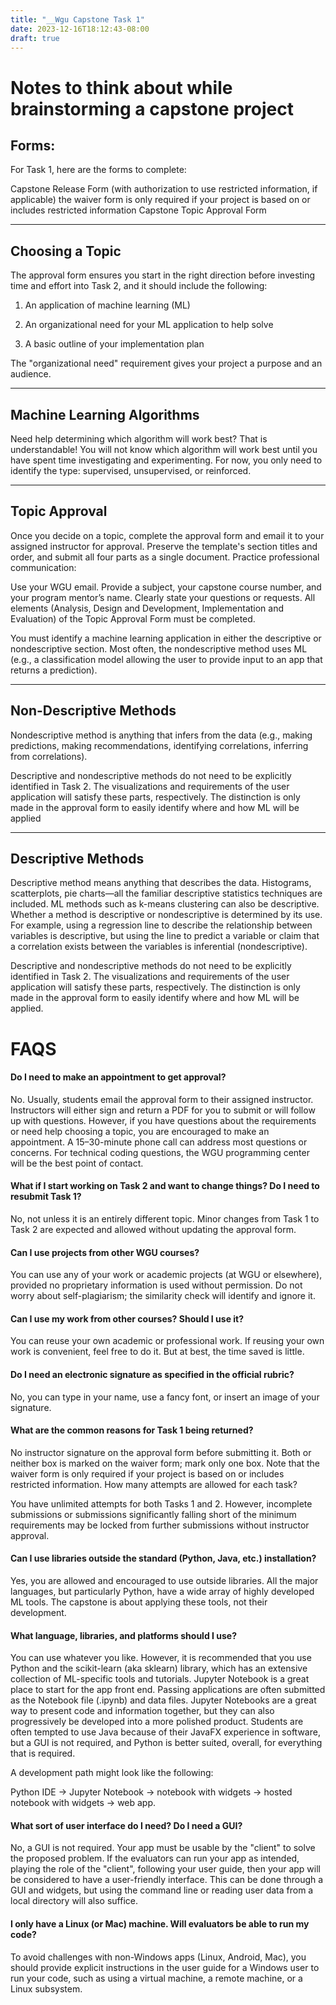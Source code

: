 ```yaml
---
title: "__Wgu Capstone Task 1"
date: 2023-12-16T18:12:43-08:00
draft: true
---
```


# Notes to think about while brainstorming a capstone project

## Forms:

For Task 1, here are the forms to complete:

Capstone Release Form (with authorization to use restricted information, if applicable) the waiver form is only required if your project is based on or includes restricted information
Capstone Topic Approval Form

---

## Choosing a Topic

The approval form ensures you start in the right direction before investing time and effort into Task 2, and it should include the following:

1. An application of machine learning (ML)

2. An organizational need for your ML application to help solve

3. A basic outline of your implementation plan

The "organizational need" requirement gives your project a purpose and an audience.

---

## Machine Learning Algorithms

Need help determining which algorithm will work best? That is understandable! You will not know which algorithm will work best until you have spent time investigating and experimenting. For now, you only need to identify the type: supervised, unsupervised, or reinforced.

---

## Topic Approval

Once you decide on a topic, complete the approval form and email it to your assigned instructor for approval. Preserve the template's section titles and order, and submit all four parts as a single document. Practice professional communication:

Use your WGU email.
Provide a subject, your capstone course number, and your program mentor’s name.
Clearly state your questions or requests.
All elements (Analysis, Design and Development, Implementation and Evaluation) of the Topic Approval Form must be completed.

You must identify a machine learning application in either the descriptive or nondescriptive section. Most often, the nondescriptive method uses ML (e.g., a classification model allowing the user to provide input to an app that returns a prediction).

---

## Non-Descriptive Methods

Nondescriptive method is anything that infers from the data (e.g., making predictions, making recommendations, identifying correlations, inferring from correlations).

Descriptive and nondescriptive methods do not need to be explicitly identified in Task 2. The visualizations and requirements of the user application will satisfy these parts, respectively. The distinction is only made in the approval form to easily identify where and how ML will be applied

---

## Descriptive Methods

Descriptive method means anything that describes the data. Histograms, scatterplots, pie charts—all the familiar descriptive statistics techniques are included. ML methods such as k-means clustering can also be descriptive. Whether a method is descriptive or nondescriptive is determined by its use. For example, using a regression line to describe the relationship between variables is descriptive, but using the line to predict a variable or claim that a correlation exists between the variables is inferential (nondescriptive).

Descriptive and nondescriptive methods do not need to be explicitly identified in Task 2. The visualizations and requirements of the user application will satisfy these parts, respectively. The distinction is only made in the approval form to easily identify where and how ML will be applied.

# FAQS

#### Do I need to make an appointment to get approval?

No. Usually, students email the approval form to their assigned instructor. Instructors will either sign and return a PDF for you to submit or will follow up with questions. However, if you have questions about the requirements or need help choosing a topic, you are encouraged to make an appointment. A 15–30-minute phone call can address most questions or concerns. For technical coding questions, the WGU programming center will be the best point of contact.

#### What if I start working on Task 2 and want to change things? Do I need to resubmit Task 1?

No, not unless it is an entirely different topic. Minor changes from Task 1 to Task 2 are expected and allowed without updating the approval form.

#### Can I use projects from other WGU courses?

You can use any of your work or academic projects (at WGU or elsewhere), provided no proprietary information is used without permission. Do not worry about self-plagiarism; the similarity check will identify and ignore it.

#### Can I use my work from other courses? Should I use it?

You can reuse your own academic or professional work. If reusing your own work is convenient, feel free to do it. But at best, the time saved is little.

#### Do I need an electronic signature as specified in the official rubric?

No, you can type in your name, use a fancy font, or insert an image of your signature.

#### What are the common reasons for Task 1 being returned?

No instructor signature on the approval form before submitting it.
Both or neither box is marked on the waiver form; mark only one box.
Note that the waiver form is only required if your project is based on or includes restricted information.
How many attempts are allowed for each task?

You have unlimited attempts for both Tasks 1 and 2. However, incomplete submissions or submissions significantly falling short of the minimum requirements may be locked from further submissions without instructor approval.

#### Can I use libraries outside the standard (Python, Java, etc.) installation?

Yes, you are allowed and encouraged to use outside libraries. All the major languages, but particularly Python, have a wide array of highly developed ML tools. The capstone is about applying these tools, not their development.

#### What language, libraries, and platforms should I use?

You can use whatever you like. However, it is recommended that you use Python and the scikit-learn (aka sklearn) library, which has an extensive collection of ML-specific tools and tutorials. Jupyter Notebook is a great place to start for the app front end. Passing applications are often submitted as the Notebook file (.ipynb) and data files. Jupyter Notebooks are a great way to present code and information together, but they can also progressively be developed into a more polished product. Students are often tempted to use Java because of their JavaFX experience in software, but a GUI is not required, and Python is better suited, overall, for everything that is required.

A development path might look like the following:

Python IDE → Jupyter Notebook → notebook with widgets → hosted notebook with widgets → web app.

#### What sort of user interface do I need? Do I need a GUI?

No, a GUI is not required. Your app must be usable by the "client" to solve the proposed problem. If the evaluators can run your app as intended, playing the role of the "client", following your user guide, then your app will be considered to have a user-friendly interface. This can be done through a GUI and widgets, but using the command line or reading user data from a local directory will also suffice.

#### I only have a Linux (or Mac) machine. Will evaluators be able to run my code?

To avoid challenges with non-Windows apps (Linux, Android, Mac), you should provide explicit instructions in the user guide for a Windows user to run your code, such as using a virtual machine, a remote machine, or a Linux subsystem.
